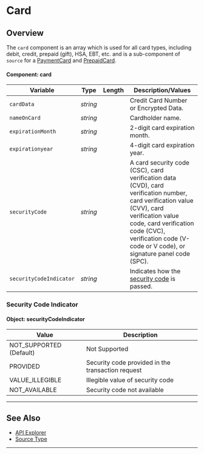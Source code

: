 # Card

## Overview

The `card` component is an array which is used for all card types, including debit, credit, prepaid (gift), HSA, EBT, etc. and is a sub-component of `source` for a [PaymentCard](../Guides/Payment-Sources/Source-Type.md) and [PrepaidCard](../Guides/Payment-Sources/Gift-Card.md).

#### Component: card

| Variable | Type | Length | Description/Values |
| -------- | -- | ------------ | ------------------ |
| `cardData` | *string* |  | Credit Card Number or Encrypted Data. |
| `nameOnCard` | *string* |  | Cardholder name. |
| `expirationMonth` | *string* |  | 2-digit card expiration month. |
| `expirationyear` | *string* |  | 4-digit card expiration year. |
| `securityCode` | *string* |  | A card security code (CSC), card verification data (CVD), card verification number, card verification value (CVV), card verification value code, card verification code (CVC), verification code (V-code or V code), or signature panel code (SPC). |
| `securityCodeIndicator` | *string* |  | Indicates how the [security code](#security-code-indicator) is passed. |


### Security Code Indicator

#### Object: securityCodeIndicator

| Value | Description |
| ----- | --------- |
| NOT_SUPPORTED (Default) | Not Supported |
| PROVIDED | Security code provided in the transaction request |
| VALUE_ILLEGIBLE | Illegible value of security code |
| NOT_AVAILABLE | Security code not available |

---

## See Also

- [API Explorer](url)
- [Source Type](../Guides/Payment-Sources/Source-Type.md)

---